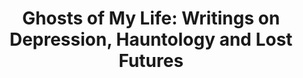 ---
authors: Mark Fisher
title: 'Ghosts of My Life: Writings on Depression, Hauntology and Lost Futures'
layout: book
link: false
---